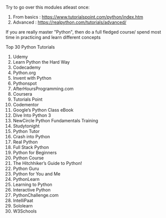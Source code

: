 Try to go over this modules atleast once:
1. From basics : https://www.tutorialspoint.com/python/index.htm
2. Advanced : https://realpython.com/tutorials/advanced/

If you are really master "Python", then do a full fledged course/ spend most time in practicing and learn different concepts

Top 30 Python Tutorials
1. Udemy
2. Learn Python the Hard Way
3. Codecademy
4. Python.org
5. Invent with Python
6. Pythonspot
7. AfterHoursProgramming.com
8. Coursera
9. Tutorials Point
10. Codementor
11. Google’s Python Class eBook
12. Dive Into Python 3
13. NewCircle Python Fundamentals Training
14. Studytonight
15. Python Tutor
16. Crash into Python
17. Real Python
18. Full Stack Python
19. Python for Beginners
20. Python Course
21. The Hitchhiker’s Guide to Python!
22. Python Guru
23. Python for You and Me
24. PythonLearn
25. Learning to Python
26. Interactive Python
27. PythonChallenge.com
28. IntelliPaat
29. Sololearn
30. W3Schools
